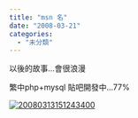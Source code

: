 ```yaml
---
title: "msn 名"
date: "2008-03-21"
categories: 
  - "未分類"
---
```


以後的故事...會很浪漫

繁中php+mysql 貼吧開發中...77%

[![20080313151243400](http://blufiles.storage.msn.com/y1pT6Lbaueq-w_LCAWO1YC4DRq3zbr5cOnwjV7hfw34Q6v9BfpBzuYLrCUJ8GqEpxjYqXezA91EQOU?PARTNER=WRITER)](http://blufiles.storage.msn.com/y1pT6Lbaueq-w-wP8jYuPRpA8N5ZpnoL_d91Ny-ul5o4nwNLdY8ne0JpKuii3rvFAymtEwbsL_vc6M?PARTNER=WRITER)
